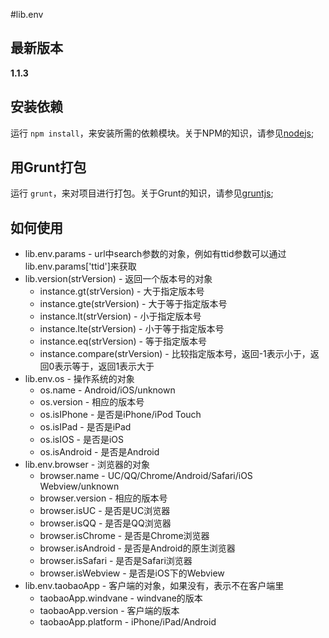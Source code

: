 #lib.env

## 最新版本

**1.1.3**

## 安装依赖

运行 `npm install`，来安装所需的依赖模块。关于NPM的知识，请参见[nodejs](http://nodejs.org/);

## 用Grunt打包

运行 `grunt`，来对项目进行打包。关于Grunt的知识，请参见[gruntjs](http://gruntjs.com/);

## 如何使用

* lib.env.params - url中search参数的对象，例如有ttid参数可以通过lib.env.params['ttid']来获取
* lib.version(strVersion) - 返回一个版本号的对象
	* instance.gt(strVersion) - 大于指定版本号
	* instance.gte(strVersion) - 大于等于指定版本号
	* instance.lt(strVersion) - 小于指定版本号
	* instance.lte(strVersion) - 小于等于指定版本号
	* instance.eq(strVersion) - 等于指定版本号
	* instance.compare(strVersion) - 比较指定版本号，返回-1表示小于，返回0表示等于，返回1表示大于
* lib.env.os - 操作系统的对象
	* os.name - Android/iOS/unknown
	* os.version - 相应的版本号
	* os.isIPhone - 是否是iPhone/iPod Touch
	* os.isIPad - 是否是iPad
	* os.isIOS - 是否是iOS
	* os.isAndroid - 是否是Android
* lib.env.browser - 浏览器的对象
	* browser.name - UC/QQ/Chrome/Android/Safari/iOS Webview/unknown
	* browser.version - 相应的版本号
	* browser.isUC - 是否是UC浏览器
	* browser.isQQ - 是否是QQ浏览器
	* browser.isChrome - 是否是Chrome浏览器
	* browser.isAndroid - 是否是Android的原生浏览器
	* browser.isSafari - 是否是Safari浏览器
	* browser.isWebview - 是否是iOS下的Webview
* lib.env.taobaoApp - 客户端的对象，如果没有，表示不在客户端里
	* taobaoApp.windvane - windvane的版本
	* taobaoApp.version - 客户端的版本
	* taobaoApp.platform - iPhone/iPad/Android
